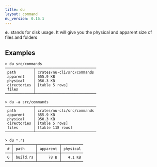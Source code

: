 ```yaml
---
title: du
layout: command
nu_version: 0.16.1
---
```


`du` stands for disk usage. It will give you the physical and apparent size of files and folders

## Examples

```shell
> du src/commands
─────────────┬────────────────────────────
 path        │ crates/nu-cli/src/commands
 apparent    │ 655.9 KB
 physical    │ 950.3 KB
 directories │ [table 5 rows]
 files       │
─────────────┴────────────────────────────
```

```shell
> du -a src/commands
─────────────┬────────────────────────────
 path        │ crates/nu-cli/src/commands
 apparent    │ 655.9 KB
 physical    │ 950.3 KB
 directories │ [table 5 rows]
 files       │ [table 118 rows]
─────────────┴────────────────────────────
```

```shell
> du *.rs
───┬──────────┬──────────┬──────────
 # │ path     │ apparent │ physical
───┼──────────┼──────────┼──────────
 0 │ build.rs │     78 B │   4.1 KB
───┴──────────┴──────────┴──────────
```
